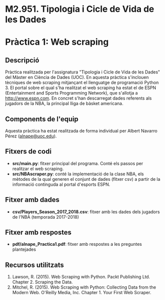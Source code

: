 # M2.951. Tipologia i Cicle de Vida de les Dades
# Pràctica 1: Web scraping

## Descripció
Pràctica realitzada per l'assignatura "Tipologia i Cicle de Vida de les Dades" del Màster en Ciència de Dades (UOC). 
En aquesta pràctica s'inclouen tècniques de web scraping mitjançant el llenguatge de programació Python 3.
El portal sobre el qual s'ha realitzat el web scraping ha estat el de ESPN (Entertainment and Sports Programming Network), que s'allotja a  http://www.espn.com. 
En concret s'han descarregat dades referents als jugadors de la NBA, la principal lliga de bàsket americana. 

## Components de l'equip
Aquesta pràctica ha estat realitzada de forma individual per Albert Navarro Pérez (alnape@uoc.edu).

## Fitxers de codi
* **src/main.py**: fitxer principal del programa. Conté els passos per realitzar el web scraping.
* **src/NBAscraper.py**: conté la implementació de la clase NBA, els mètodes de la qual generen el conjunt de dades (fitxer csv) a partir de la informació continguda al portal d'esports ESPN.

## Fitxer amb dades 
* **csv/Players_Season_2017_2018.csv**: fitxer amb les dades dels jugadors de l'NBA (temporada 2017-2018)

## Fitxer amb respostes 
* **pdf/alnape_Practica1.pdf**: fitxer amb respostes a les preguntes plantejades

## Recursos utilitzats
1. Lawson, R. (2015). Web Scraping with Python. Packt Publishing Ltd. Chapter 2. Scraping the Data.
2. Mitchel, R. (2015). Web Scraping with Python: Collecting Data from the Modern Web. O'Reilly Media, Inc. Chapter 1. Your First Web Scraper.
